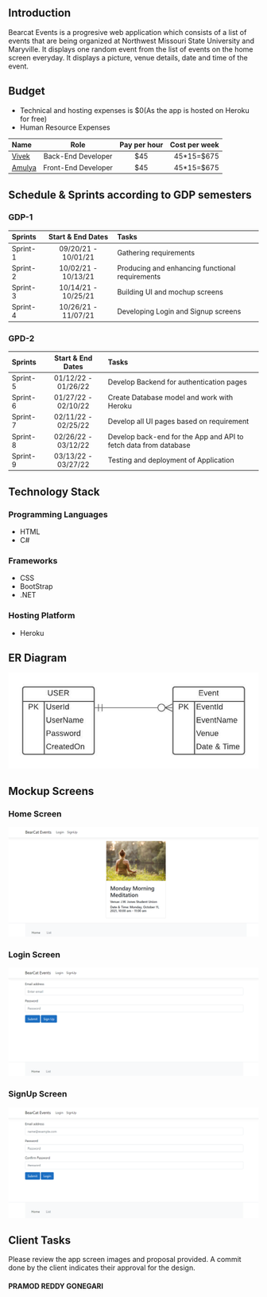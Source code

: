 ## Introduction
Bearcat Events is a progresive web application which consists of a list of events that are being organized at Northwest Missouri State University and Maryville. It displays one random event from the list of events on the home screen everyday. It displays a picture, venue details, date and time of the event.
## Budget
<ul>
  <li>Technical and hosting expenses is $0(As the app is hosted on Heroku for free)</li>
  <li>Human Resource Expenses</li>
</ul>

| Name                                        | Role        | Pay per hour           | Cost per week |
| :---        |    :----:   |     :----:      |          ---: |
| [Vivek](https://github.com/vivektadiparthi)| Back-End Developer       | $45   |       45*15=$675        |
| [Amulya](https://github.com/amulyareddybaddam)| Front-End Developer        | $45      |      45*15=$675         |

## Schedule & Sprints according to GDP semesters
### GDP-1
| Sprints      | Start & End Dates | Tasks     |
| :---        |    :----:   | :---          |
| Sprint-1      | 09/20/21 - 10/01/21       | Gathering requirements   |
| Sprint-2   | 10/02/21 - 10/13/21        | Producing and enhancing functional requirements      |
| Sprint-3   | 10/14/21 - 10/25/21        | Building UI and mochup screens      |
| Sprint-4   | 10/26/21 - 11/07/21        | Developing Login and Signup screens      |
### GPD-2

| Sprints      | Start & End Dates | Tasks     |
| :---        |    :----:   | :---          |
| Sprint-5      | 01/12/22 - 01/26/22       | Develop Backend for authentication pages  |
| Sprint-6   | 01/27/22 - 02/10/22       | Create Database model and work with Heroku  |
| Sprint-7   | 02/11/22 - 02/25/22        | Develop all UI pages based on requirement     |
| Sprint-8   | 02/26/22 - 03/12/22        | Develop back-end for the App and API to fetch data from database      |
| Sprint-9  | 03/13/22 - 03/27/22        |  Testing and deployment of Application     |

## Technology Stack
### Programming Languages   
<ul>
  <li>HTML</li>
  <li>C#</li>
</ul>

### Frameworks
<ul>
  <li>CSS</li>
  <li>BootStrap</li>
  <li>.NET</li>
</ul>

### Hosting Platform
<ul>
  <li>Heroku</li>
</ul>

## ER Diagram
![ER](https://github.com/vivektadiparthi/Proposal5A-BearcatE/blob/main/images/proposal%20er.jpeg)

## Mockup Screens
### Home Screen
![Home](https://github.com/vivektadiparthi/Proposal5A-BearcatE/blob/main/images/HomePage.png)
### Login Screen
![Login](https://github.com/vivektadiparthi/Proposal5A-BearcatE/blob/main/images/Login.png)
### SignUp Screen
![Signup](https://github.com/vivektadiparthi/Proposal5A-BearcatE/blob/main/images/SignUp.png)
  
## Client Tasks
Please review the app screen images and proposal provided. A commit done by the client indicates their approval for the design.
#### PRAMOD REDDY GONEGARI
